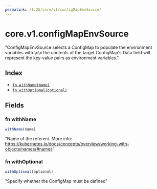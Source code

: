 ```yaml
---
permalink: /1.25/core/v1/configMapEnvSource/
---
```


# core.v1.configMapEnvSource

"ConfigMapEnvSource selects a ConfigMap to populate the environment variables with.\n\nThe contents of the target ConfigMap's Data field will represent the key-value pairs as environment variables."

## Index

* [`fn withName(name)`](#fn-withname)
* [`fn withOptional(optional)`](#fn-withoptional)

## Fields

### fn withName

```ts
withName(name)
```

"Name of the referent. More info: https://kubernetes.io/docs/concepts/overview/working-with-objects/names/#names"

### fn withOptional

```ts
withOptional(optional)
```

"Specify whether the ConfigMap must be defined"